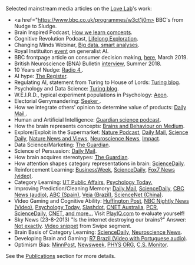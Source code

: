 Selected mainstream media articles on the <a href="{{site.baseurl}}/lab">Love Lab</a>'s work:

* <a href="https://www.bbc.co.uk/programmes/w3ct1j0m> BBC's from Nudge to Sludge</a>.
* Brain Inspired Podcast,  <a href="https://braininspired.co/podcast/70/"> How we learn comcepts</a>.
* Cognitive Revolution Podcast,  <a href="https://www.codykommers.com/post/23-brad-love-on-lifelong-exploration"> Lifelong Exploration</a>.
* Changing Minds Webinar,  <a href="https://www.youtube.com/watch?v=2qQG9oiM3QY"> Big data, smart analyses</a>.
* Royal Instituiton  <a href="https://soundcloud.com/royal-institution/a-generalist-ai-ri-science-podcast-45"> event</a> on generalist AI.
* BBC frontpage article on consumer decision making,  <a href="https://www.bbc.co.uk/news/business-47357292"> here</a>, March 2019.
* British Neuroscience (BNA) Bulletin <a href="http://bradlove.org/images/BNA2018.pdf"> interview</a>, Summer 2018.
* 10 Years of Nudge: <a href="https://www.bbc.co.uk/programmes/b0b90xc6"> Radio 4 </a>.
* AI hype: <a href="http://www.theregister.co.uk/2016/10/25/will_ai_spell_the_end_of_humanity_the_tech_industry_wants_you_to_think_so/"> The Register</a>.
* Regulating AI, statement from Turing to House of Lords: <a href="https://www.turing.ac.uk/media/interested-artificial-intelligence/"> Turing blog</a>.
* Psychology and Data Science: <a href="https://www.turing.ac.uk/media/blog/%ef%bb%bfthinking-machines-psychology-got-data-science/"> Turing blog</a>.
* W.E.I.R.D., typical experiment populations in Psychology: <a href="https://aeon.co/essays/american-undergrads-are-too-weird-to-stand-for-all-humanity"> Aeon</a>.
* Electorial Gerrymandering: <a href="https://www.seeker.com/tech/an-unbiased-algorithm-could-help-put-an-end-to-partisan-gerrymandering"> Seeker </a>.
* How we integrate others' opinion to determine value of products: <a href="http://www.dailymail.co.uk/sciencetech/article-4559536/People-influenced-opinions-online.html"> Daily Mail </a>.
* Human and Artificial Intelligence: <a href="https://www.theguardian.com/science/audio/2018/jan/10/questioning-ai-what-kind-of-intelligence-will-we-create-science-weekly-podcast"> Guardian science podcast</a>.
* How the brain represents concepts: <a href="https://medium.com/brains-and-behaviour/how-does-the-brain-encode-similarities-975903b05ee6#.pp1mtahi1"> Brains and Behaviour on Medium</a>.
* Explore/Exploit in the Supermarket: <a href="http://www.nature.com/nature/podcast/index-2017-01-12.html"> Nature Podcast</a>, <a href="http://www.dailymail.co.uk/sciencetech/article-4103054/The-AI-tell-advertisers-advertisers-people-willing-try-new-things.html"> Daily Mail</a>, <a href="https://www.sciencedaily.com/releases/2017/01/170109134206.htm"> Science Daily</a>, <a href="http://www.nature.com/nature/journal/v541/n7637/full/nature21114.html"> Nature News and Views</a>, <a href="http://neurosciencenews.com/model-choices-psychology-5896/"> Neuroscience News</a>, <a href="https://www.research-live.com/article/features/when-people-are-willing-to-try-new-products/id/5022012"> Impact</a>.
* Data Science/Marketing: <a href="https://www.theguardian.com/media-network/2016/nov/07/can-advertising-support-free-internet"> The Guardian</a>.
* Science of Persuasion: <a href="http://www.dailymail.co.uk/sciencetech/article-3785809/The-science-persuasion-Experts-reveal-FIVE-simple-tricks-change-mind.html"> Daily Mail</a>.
* How brain acquires stereotypes: <a href="https://www.theguardian.com/science/2016/nov/01/human-brain-is-predisposed-to-negative-stereotypes-new-study-suggests"> The Guardian</a>.
* How attention shapes category representations in brain: <a href="https://www.sciencedaily.com/releases/2016/11/161102130629.htm"> ScienceDaily</a>.
* Reinforcement Learning: <a href="http://www.businessweek.com/lifestyle/content/healthday/637632.html">BusinessWeek</a>, <a href="http://www.sciencedaily.com/releases/2010/03/100331091138.htm">ScienceDaily</a>,
<a href="media/Love_Fox7_Interview.mp4">Fox7 News (video)</a>.
* Category Learning: <a href="http://www.utexas.edu/cola/public-affairs/news/O13722"> UT Public Affairs</a>, <a href="http://www.psychologytoday.com/blog/ulterior-motives/201101/what-you-do-affects-what-you-learn"> Psychology Today.</a>
* Improving Prediction/Cleaning Memory: <a href="http://www.dailymail.co.uk/sciencetech/article-2313428/Bad-news-bookies-Experts-claim-brain-trained-accurate-predicting-sports-games.html?ito=feeds-newsxml">Daily Mail</a>, <a href="http://www.sciencedaily.com/releases/2013/04/130422154923.htm?utm_source=rss1.0&utm_medium=feed&utm_campaign=Feed%3A+sciencedaily+%28ScienceDaily%3A+Latest+Science+News%29">ScienceDaily</a>, <a href="http://www.cbc.ca/news/technology/story/2013/04/26/science-brain-winner-prediction.html">CBC News (audio)</a>, <a href="http://www.abc.es/ciencia/20130423/abci-recuerdos-dificultan-toma-objetiva-201304221821.html">ABC (Spain)</a>, <a href="http://veja.abril.com.br/noticia/ciencia/informacoes-distorcidas-podem-levar-a-previsoes-mais-corretas">Veja (Brazil)</a>, <a href="http://news.sciencenet.cn/sbhtmlnews/2013/4/272189.shtm">ScienceNet (China)</a>.
* Video Gaming and Cognitive Ability: <a href="http://www.huffingtonpost.com/2013/08/24/video-games-brain-starcraft-cognitive-flexibility_n_3790610.html"> Huffington Post</a>, <a href="media/BrianNBCnews.mov"> NBC Nightly News (Video)</a>, <a href="http://www.psychologytoday.com/blog/ulterior-motives/201308/can-video-games-make-you-smart-or-least-more-flexible"> Psychology Today</a>, <a href="http://games.slashdot.org/story/13/08/12/2357251/playing-starcraft-could-boost-your-cognitive-flexibility"> Slashdot</a>, <a href="http://www.cnet.com.au/want-to-train-your-brain-play-starcraft-339345158.htm"> CNET Australia</a>, <a href="http://www.pcr-online.biz/news/read/playing-starcraft-is-good-for-the-mind-study-suggests/031627"> PCR</a>, <a href="http://www.sciencedaily.com/releases/2013/08/130821094924.htm"> ScienceDaily</a>, <a href="http://news.cnet.com/8301-11386_3-57600089-76/study-40-hours-of-complex-starcraft-is-good-for-the-brain/"> CNET</a>, <a href="media/plosOneAdditionalMedia.html"> and more...</a> Visit <a href="http://PlayIQ.com"> PlayIQ.com</a> to evaluate yourself!
* Sky News (23-8-2013) "Is the internet destroying our brains?" Answer: <a href="http://www.sciencemag.org/content/333/6043/776.abstract"> Not exactly</a>. <a href="media/SkyNewsSwipe.mov"> Video snippet</a> from Swipe segment.
* Brain Basis of Category Learning: <a href="http://www.sciencedaily.com/releases/2013/11/131108112144.htm">ScienceDaily</a>, <a href="http://neurosciencenews.com/medial-temporal-lobe-memory-fmri-1081/">Neuroscience News</a>.
* Developing Brain and Gaming: <a href="media/brazilTV.mp4"> R7 Brazil (Video with Portuguese audio)</a>.
* Optimism Bias: <a href="http://www.minnpost.com/second-opinion/2015/09/why-football-fans-are-unrealistically-optimistic-and-why-it-matters"> MinnPost</a>, <a href="http://www.newsweek.com/nfl-fans-and-reporters-overly-optimistic-about-teams-prospects-370447"> Newsweek</a>, <a href="http://phys.org/news/2015-09-nfl-fans-espn-overly-optimistic.html">PHYS ORG</a>, <a href="http://www.csmonitor.com/Science/2015/0909/NFL-scores-Your-team-is-probably-less-invincible-than-you-imagine"> C.S. Monitor</a>.

<p>See the <a href="#publications">Publications</a> section for more details.</p>


